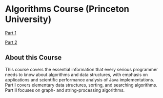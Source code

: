 # Algorithms Course (Princeton University)

[Part 1](https://www.coursera.org/learn/algorithms-part1)

[Part 2](https://www.coursera.org/learn/algorithms-part2)

## About this Course

This course covers the essential information that every serious programmer needs to know about algorithms and data structures, with emphasis on applications and scientific performance analysis of Java implementations. Part I covers elementary data structures, sorting, and searching algorithms. Part II focuses on graph- and string-processing algorithms.
